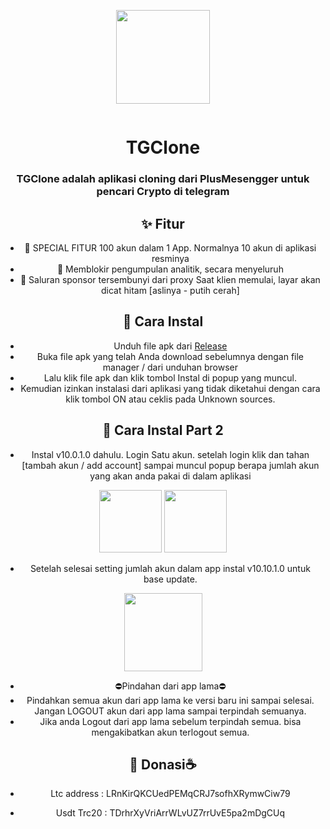 <p align="center">
    <img src="https://github.com/AyuGram/AyuGramDesktop/blob/dev/.github/AyuGram.png" width="150">
</p>

<div align="center">
  <img src="https://komarev.com/ghpvc/?username=ovamust&style=flat-square&color=blue" alt=""/>    
</div>

<h1 align="center">TGClone</h1>

<div align="center">

### TGClone adalah aplikasi cloning dari PlusMesengger untuk pencari Crypto di telegram


## ✨ Fitur

- 🤖 SPECIAL FITUR 100 akun dalam 1 App. Normalnya 10 akun di aplikasi resminya
- 🚀 Memblokir pengumpulan analitik, secara menyeluruh
- 🚀 Saluran sponsor tersembunyi dari proxy Saat klien memulai, layar akan dicat hitam [aslinya - putih cerah]


## 🔧 Cara Instal

- Unduh file apk dari [Release](https://github.com/ovamust/TGClone/releases/tag/TGClonearmeabi-v7a)
- Buka file apk yang telah Anda download sebelumnya dengan file manager / dari unduhan browser
- Lalu klik file apk dan klik tombol Instal di popup yang muncul.
- Kemudian izinkan instalasi dari aplikasi yang tidak diketahui dengan cara klik tombol ON atau ceklis pada Unknown sources.

## 🔑 Cara Instal Part 2

- Instal v10.0.1.0 dahulu. Login Satu akun. setelah login klik dan tahan [tambah akun / add account] sampai muncul popup berapa jumlah akun yang akan anda pakai di dalam aplikasi
<img src='https://i.imgur.com/KrhWaYX.jpeg' width='100'>
<img src='https://i.imgur.com/oQRRXD8.jpeg' width='100'>

- Setelah selesai setting jumlah akun dalam app instal v10.10.1.0 untuk base update.
<img src='https://i.imgur.com/0sLAqlL.jpeg' width='125'>

- ⛔Pindahan  dari app lama⛔
- Pindahkan semua akun dari app lama ke versi baru ini sampai selesai. Jangan LOGOUT akun dari app lama sampai terpindah semuanya.
- Jika anda Logout dari app lama sebelum terpindah semua. bisa mengakibatkan akun terlogout semua.

##  🎁 Donasi☕

- Ltc address : LRnKirQKCUedPEMqCRJ7sofhXRymwCiw79

- Usdt Trc20 :  TDrhrXyVriArrWLvUZ7rrUvE5pa2mDgCUq
